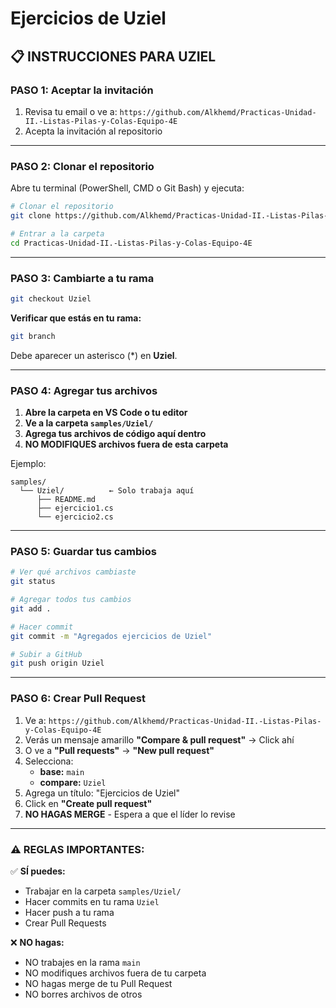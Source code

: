 # Ejercicios de Uziel

## 📋 INSTRUCCIONES PARA UZIEL

### **PASO 1: Aceptar la invitación**
1. Revisa tu email o ve a: `https://github.com/Alkhemd/Practicas-Unidad-II.-Listas-Pilas-y-Colas-Equipo-4E`
2. Acepta la invitación al repositorio

---

### **PASO 2: Clonar el repositorio**

Abre tu terminal (PowerShell, CMD o Git Bash) y ejecuta:

```bash
# Clonar el repositorio
git clone https://github.com/Alkhemd/Practicas-Unidad-II.-Listas-Pilas-y-Colas-Equipo-4E.git

# Entrar a la carpeta
cd Practicas-Unidad-II.-Listas-Pilas-y-Colas-Equipo-4E
```

---

### **PASO 3: Cambiarte a tu rama**

```bash
git checkout Uziel
```

**Verificar que estás en tu rama:**
```bash
git branch
```
Debe aparecer un asterisco (*) en **Uziel**.

---

### **PASO 4: Agregar tus archivos**

1. **Abre la carpeta en VS Code o tu editor**
2. **Ve a la carpeta `samples/Uziel/`**
3. **Agrega tus archivos de código aquí dentro**
4. **NO MODIFIQUES archivos fuera de esta carpeta**

Ejemplo:
```
samples/
  └── Uziel/          ← Solo trabaja aquí
      ├── README.md
      ├── ejercicio1.cs
      └── ejercicio2.cs
```

---

### **PASO 5: Guardar tus cambios**

```bash
# Ver qué archivos cambiaste
git status

# Agregar todos tus cambios
git add .

# Hacer commit
git commit -m "Agregados ejercicios de Uziel"

# Subir a GitHub
git push origin Uziel
```

---

### **PASO 6: Crear Pull Request**

1. Ve a: `https://github.com/Alkhemd/Practicas-Unidad-II.-Listas-Pilas-y-Colas-Equipo-4E`
2. Verás un mensaje amarillo **"Compare & pull request"** → Click ahí
3. O ve a **"Pull requests"** → **"New pull request"**
4. Selecciona:
   - **base:** `main`
   - **compare:** `Uziel`
5. Agrega un título: "Ejercicios de Uziel"
6. Click en **"Create pull request"**
7. **NO HAGAS MERGE** - Espera a que el líder lo revise

---

### **⚠️ REGLAS IMPORTANTES:**

✅ **SÍ puedes:**
- Trabajar en la carpeta `samples/Uziel/`
- Hacer commits en tu rama `Uziel`
- Hacer push a tu rama
- Crear Pull Requests

❌ **NO hagas:**
- NO trabajes en la rama `main`
- NO modifiques archivos fuera de tu carpeta
- NO hagas merge de tu Pull Request
- NO borres archivos de otros
